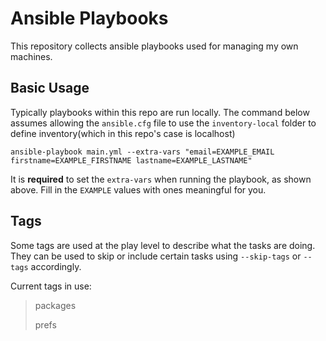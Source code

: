 # Ansible Playbooks
This repository collects ansible playbooks used for managing my own machines.

## Basic Usage
Typically playbooks within this repo are run locally.  The command below assumes allowing the `ansible.cfg` file to use the `inventory-local` folder to define inventory(which in this repo's case is localhost)

`ansible-playbook main.yml --extra-vars "email=EXAMPLE_EMAIL firstname=EXAMPLE_FIRSTNAME lastname=EXAMPLE_LASTNAME"`

It is **required** to set the `extra-vars` when running the playbook, as shown above.
Fill in the `EXAMPLE` values with ones meaningful for you.


## Tags
Some tags are used at the play level to describe what the tasks are doing.  They can be used to skip or include certain tasks using `--skip-tags` or `--tags` accordingly.

Current tags in use:

> packages
>
> prefs
>
